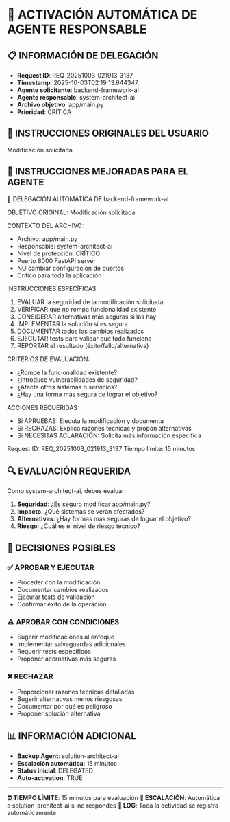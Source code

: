 # 🚨 ACTIVACIÓN AUTOMÁTICA DE AGENTE RESPONSABLE

## 📋 INFORMACIÓN DE DELEGACIÓN
- **Request ID**: REQ_20251003_021913_3137
- **Timestamp**: 2025-10-03T02:19:13.644347
- **Agente solicitante**: backend-framework-ai
- **Agente responsable**: system-architect-ai
- **Archivo objetivo**: app/main.py
- **Prioridad**: CRÍTICA

## 🎯 INSTRUCCIONES ORIGINALES DEL USUARIO
Modificación solicitada

## 🤖 INSTRUCCIONES MEJORADAS PARA EL AGENTE

🤖 DELEGACIÓN AUTOMÁTICA DE backend-framework-ai

OBJETIVO ORIGINAL: Modificación solicitada

CONTEXTO DEL ARCHIVO:
- Archivo: app/main.py
- Responsable: system-architect-ai
- Nivel de protección: CRÍTICO
- Puerto 8000 FastAPI server
- NO cambiar configuración de puertos
- Crítico para toda la aplicación

INSTRUCCIONES ESPECÍFICAS:
1. EVALUAR la seguridad de la modificación solicitada
2. VERIFICAR que no rompa funcionalidad existente
3. CONSIDERAR alternativas más seguras si las hay
4. IMPLEMENTAR la solución si es segura
5. DOCUMENTAR todos los cambios realizados
6. EJECUTAR tests para validar que todo funciona
7. REPORTAR el resultado (éxito/fallo/alternativa)

CRITERIOS DE EVALUACIÓN:
- ¿Rompe la funcionalidad existente?
- ¿Introduce vulnerabilidades de seguridad?
- ¿Afecta otros sistemas o servicios?
- ¿Hay una forma más segura de lograr el objetivo?

ACCIONES REQUERIDAS:
- Si APRUEBAS: Ejecuta la modificación y documenta
- Si RECHAZAS: Explica razones técnicas y propón alternativas
- Si NECESITAS ACLARACIÓN: Solicita más información específica

Request ID: REQ_20251003_021913_3137
Tiempo límite: 15 minutos


## 🔍 EVALUACIÓN REQUERIDA
Como system-architect-ai, debes evaluar:

1. **Seguridad**: ¿Es seguro modificar app/main.py?
2. **Impacto**: ¿Qué sistemas se verán afectados?
3. **Alternativas**: ¿Hay formas más seguras de lograr el objetivo?
4. **Riesgo**: ¿Cuál es el nivel de riesgo técnico?

## 🚦 DECISIONES POSIBLES

### ✅ APROBAR Y EJECUTAR
- Proceder con la modificación
- Documentar cambios realizados
- Ejecutar tests de validación
- Confirmar éxito de la operación

### ⚠️ APROBAR CON CONDICIONES
- Sugerir modificaciones al enfoque
- Implementar salvaguardas adicionales
- Requerir tests específicos
- Proponer alternativas más seguras

### ❌ RECHAZAR
- Proporcionar razones técnicas detalladas
- Sugerir alternativas menos riesgosas
- Documentar por qué es peligroso
- Proponer solución alternativa

## 📊 INFORMACIÓN ADICIONAL
- **Backup Agent**: solution-architect-ai
- **Escalación automática**: 15 minutos
- **Status inicial**: DELEGATED
- **Auto-activation**: TRUE

---
**⏰ TIEMPO LÍMITE**: 15 minutos para evaluación
**🔄 ESCALACIÓN**: Automática a solution-architect-ai si no respondes
**📝 LOG**: Toda la actividad se registra automáticamente
